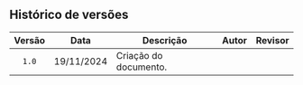 








## Histórico de versões 

|Versão|Data|Descrição|Autor|Revisor|
|:----:|----|---------|-----|:-------:|
|`1.0`|19/11/2024|Criação do documento. |[](https://github.com/)|[](https://github.com/)|